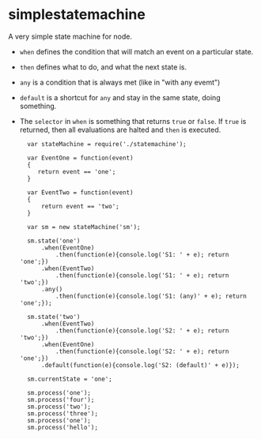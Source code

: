 simplestatemachine
==================

A very simple state machine for node. 

- `when` defines the condition that will match an event on a particular state.
- `then` defines what to do, and what the next state is.
- `any` is a condition that is always met (like in "with any evemt")
- `default` is a shortcut for `any` and stay in the same state, doing something.
- The `selector` in `when` is something that returns `true` or `false`. If `true` is returned, then all evaluations are halted and `then` is executed.


		var stateMachine = require('./statemachine');
		
		var EventOne = function(event) 
		{
		   return event == 'one';
		}
		
		var EventTwo = function(event)
		{
			return event == 'two';
		} 
		
		var sm = new stateMachine('sm');
		
		sm.state('one')
			.when(EventOne)
				.then(function(e){console.log('S1: ' + e); return 'one';})
		    .when(EventTwo)
		    	.then(function(e){console.log('S1: ' + e); return 'two';})
		    .any()
		    	.then(function(e){console.log('S1: (any)' + e); return 'one';});
		
		sm.state('two')
			.when(EventTwo)
				.then(function(e){console.log('S2: ' + e); return 'two';})
			.when(EventOne)
				.then(function(e){console.log('S2: ' + e); return 'one';})
			.default(function(e){console.log('S2: (default)' + e)});
		
		sm.currentState = 'one';
		
		sm.process('one');
		sm.process('four');
		sm.process('two');
		sm.process('three');
		sm.process('one');
		sm.process('hello');
